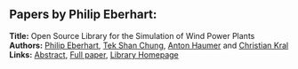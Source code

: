 <h2>Papers by Philip Eberhart:</h2>
<p>
<b>Title:</b> Open Source Library for the Simulation of Wind Power Plants<br />
<b>Authors:</b> <a href="../authors/author_75.html">Philip Eberhart</a>, <a href="../authors/author_51.html">Tek Shan Chung</a>, <a href="../authors/author_128.html">Anton Haumer</a> and <a href="../authors/author_166.html">Christian Kral</a><br />
<b>Links:</b> <a href="../abstracts/abstract_101.pdf">Abstract</a>, <a href="../submissions/ecp15118929_EberhartChungHaumerKral.pdf">Full paper</a>, <a href="https://github.com/christiankral/WindPowerPlants">Library Homepage</a>
</p>